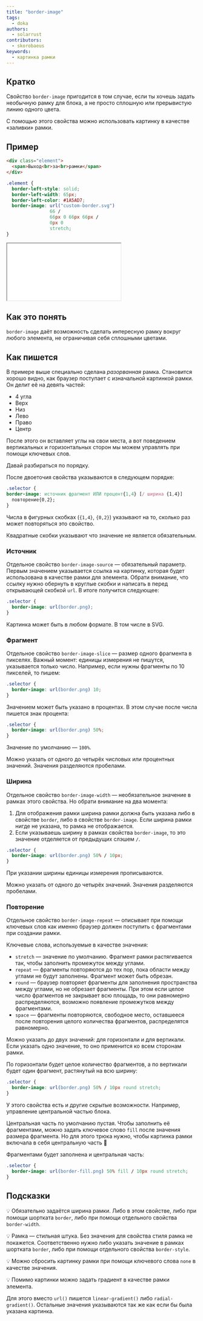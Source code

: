 ```yaml
---
title: "border-image"
tags:
  - doka
authors:
  - solarrust
contributors:
  - skorobaeus
keywords:
  - картинка рамки
---
```


## Кратко

Свойство `border-image` пригодится в том случае, если ты хочешь задать необычную рамку для блока, а не просто сплошную или прерывистую линию одного цвета.

С помощью этого свойства можно использовать картинку в качестве «заливки» рамки.

## Пример

```html
<div class="element">
  <span>Выход<br>за<br>рамки</span>
</div>
```

```css
.element {
  border-left-style: solid;
  border-left-width: 65px;
  border-left-color: #1A5AD7;
  border-image: url("custom-border.svg")
                66 /
                66px 0 66px 66px /
                0px 0
                stretch;
}
```

<iframe title="Картинка в качестве рамки слева" src="demos/border-image.html"></iframe>

## Как это понять

`border-image` даёт возможность сделать интересную рамку вокруг любого элемента, не ограничивая себя сплошными цветами.

## Как пишется

В примере выше специально сделана *разорванная* рамка. Становится хорошо видно, как браузер поступает с изначальной картинкой рамки. Он делит её на девять частей:

- 4 угла
- Верх
- Низ
- Лево
- Право
- Центр

После этого он вставляет углы на свои места, а вот поведением вертикальных и горизонтальных сторон мы можем управлять при помощи ключевых слов.

Давай разбираться по порядку.

После двоеточия свойства указываются в следующем порядке:

```css
.selector {
border-image: источник фрагмент ИЛИ процент{1,4} [/ ширина {1,4}]
  повторение{0,2};
}
```

Числа в фигурных скобках (`{1,4}`, `{0,2}`) указывают на то, сколько раз может повторяться это свойство.

Квадратные скобки указывают что значение не является обязательным.

### Источник

Отдельное свойство `border-image-source` — обязательный параметр. Первым значением указывается ссылка на картинку, которая будет использована в качестве рамки для элемента. Обрати внимание, что ссылку нужно обернуть в круглые скобки и написать в перед открывающей скобкой `url`. В итоге получится следующее:

```css
.selector {
  border-image: url(border.png);
}
```

Картинка может быть в любом формате. В том числе в SVG.

### Фрагмент

Отдельное свойство `border-image-slice` — размер одного фрагмента в пикселях. Важный момент: единицы измерения не пишутся, указывается только число. Например, если нужны фрагменты по 10 пикселей, то пишем:

```css
.selector {
  border-image: url(border.png) 10;
}
```

Значением может быть указано в процентах. В этом случае после числа пишется знак процента:

```css
.selector {
  border-image: url(border.png) 50%;
}
```

Значение по умолчанию — `100%`.

Можно указать от одного до четырёх числовых или процентных значений. Значения разделяются пробелами.

### Ширина

Отдельное свойство `border-image-width` — необязательное значение в рамках этого свойства. Но обрати внимание на два момента:

1. Для отображения рамки ширина рамки должна быть указана либо в свойстве `border`, либо в свойстве `border-image`. Если ширина рамки нигде не указана, то рамка не отображается.
2. Если указываешь ширину в рамках свойства `border-image`, то это значение отделяется от предыдущих слэшем `/`.

```css
.selector {
  border-image: url(border.png) 50% / 10px;
}
```

При указании ширины единицы измерения прописываются.

Можно указать от одного до четырёх значений. Значения разделяются пробелами.

### Повторение

Отдельное свойство `border-image-repeat` — описывает при помощи ключевых слов как именно браузер должен поступить с фрагментами при создании рамки.

Ключевые слова, используемые в качестве значения:

- `stretch` — значение по умолчанию. Фрагмент рамки растягивается так, чтобы заполнить промежуток между углами.
- `repeat` — фрагменты повторяются до тех пор, пока области между углами не будут заполнены. Фрагмент может быть обрезан.
- `round` — браузер повторяет фрагменты для заполнения пространства между углами, но не обрезает фрагменты. При этом если целое число фрагментов не закрывает всю площадь, то они равномерно распределяются, возможно появление промежутков между фрагментами.
- `space` — фрагменты повторяются, свободное место, оставшееся после повторения целого количества фрагментов, распределятся равномерно.

Можно указать до двух значений: для горизонтали и для вертикали. Если указать одно значение, то оно применится ко всем сторонам рамки.

По горизонтали будет целое количество фрагментов, а по вертикали будет один фрагмент, растянутый на всю ширину:

```css
.selector {
  border-image: url(border.png) 50% / 10px round stretch;
}
```

У этого свойства есть и другие скрытые возможности. Например, управление центральной частью блока.

Центральная часть по умолчанию пустая. Чтобы заполнить её фрагментами, можно задать ключевое слово `fill` после значения размера фрагмента. Но для этого трюка нужно, чтобы картинка рамки включала в себя центральную часть 🔮

Фрагментами будет заполнена и центральная часть:

```css
.selector {
  border-image: url(border-fill.png) 50% fill / 10px round stretch;
}
```

## Подсказки

💡 Обязательно задаётся ширина рамки. Либо в этом свойстве, либо при помощи шортката `border`, либо при помощи отдельного свойства `border-width`.

💡 Рамка — стильная штука. Без значения для свойства стиля рамка не покажется. Соответственно нужно либо указать значение в рамках шортката `border`, либо при помощи отдельного свойства `border-style`.

💡 Можно сбросить картинку рамки при помощи ключевого слова `none` в качестве значения.

💡 Помимо картинки можно задать градиент в качестве рамки элемента.

Для этого вместо `url()` пишется `linear-gradient()` либо `radial-gradient()`. Остальные значения указываются так же как если бы была указана картинка.
